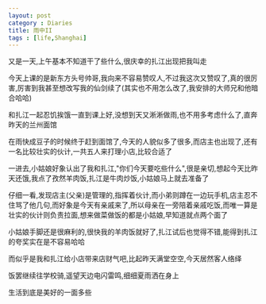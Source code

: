 ```yaml
---
layout: post
category : Diaries
title: 雨中II
tags : [life,Shanghai]
---
```



又是一天,上午基本不知道干了些什么,很庆幸的扎江出现把我叫走
 
今天上课的是新东方头号帅哥,我向来不容易赞叹人,不过我这次又赞叹了,真的很厉害,厉害到我甚至想改写我的仙剑续了(其实也不用怎么改了,我安排的大师兄和他暗合哈哈)
 
和扎江一起忍饥挨饿一直到课上好,没想到天又淅淅做雨,也不用多考虑什么了,直奔昨天的兰州面馆
 
在雨快成豆子的时候终于赶到面馆了,今天的人貌似多了很多,而店主也出现了,还有一名比较壮实的伙计,一共五人来打理小店,比较合适了
 
一进去,小姑娘好象认出了我和扎江,"你们今天要吃些什么",很是亲切,想起今天比昨天还饿,我点了孜然羊肉饭,扎江是牛肉炒饭,小姑娘马上就去准备了
 
仔细一看,发现店主(父亲)是管理的,指挥着伙计,而小弟则蹲在一边玩手机,店主忍不住骂了他几句,而好象是今天有亲戚来了,所以母亲在一旁陪着亲戚吃饭,而唯一算是壮实的伙计则负责拉面,想来做菜做饭的都是小姑娘,早知道就点两个面了
 
小姑娘手脚还是很麻利的,很快我的羊肉饭就好了,扎江试后也觉得不错,能得到扎江的夸奖实在是不容易哈哈
 
而似乎是我和扎江给小店带来店财气吧,比起昨天满堂空空,今天居然客人络绎
 
饭罢继续往学校骑,遥望天边电闪雷鸣,细细夏雨洒在身上
 
生活到底是美好的一面多些
